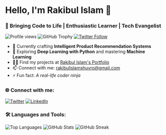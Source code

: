# Hello, I'm Rakibul Islam 👋

### 🌟 Bringing Code to Life | Enthusiastic Learner | Tech Evangelist

![Profile views](https://komarev.com/ghpvc/?username=rishuvro&label=Profile%20views&color=0e75b6&style=flat)
![GitHub Trophy](https://github-profile-trophy.vercel.app/?username=rishuvro)
[![Twitter Follow](https://img.shields.io/twitter/follow/rishuvro?logo=twitter&style=for-the-badge)](https://twitter.com/rishuvro)

- 🔭 Currently crafting **Intelligent Product Recommendation Systems**
- 🌱 Exploring **Deep Learning with Python** and mastering **Machine Learning**
- 👨‍💻 Find my projects at [Rakibul Islam's Portfolio](https://sites.google.com/view/rakibulislamshuvro)
- 📫 Connect with me: rakibulislamshuvro@gmail.com
- ⚡ Fun fact: *A real-life coder ninja*

### 🌐 Connect with me:
[![Twitter](https://raw.githubusercontent.com/rahuldkjain/github-profile-readme-generator/master/src/images/icons/Social/twitter.svg)](https://twitter.com/rishuvro)
[![LinkedIn](https://raw.githubusercontent.com/rahuldkjain/github-profile-readme-generator/master/src/images/icons/Social/linked-in-alt.svg)](https://linkedin.com/in/rakibul-islam-0911541a4)
<!-- Add other social media icons and links -->

### 🛠️ Languages and Tools:
<!-- Insert your programming language and tool icons here -->

<!-- GitHub Stats -->
![Top Languages](https://github-readme-stats.vercel.app/api/top-langs/?username=rishuvro&show_icons=true&locale=en&layout=compact)
![GitHub Stats](https://github-readme-stats.vercel.app/api/?username=rishuvro&show_icons=true&locale=en)
![GitHub Streak](https://github-readme-streak-stats.herokuapp.com/?user=rishuvro)

